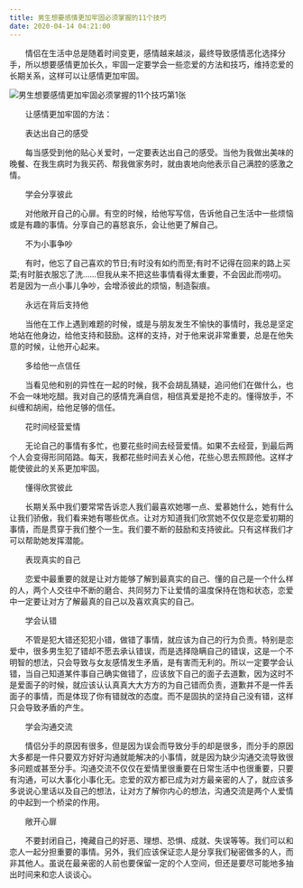 ```yaml
---
title: 男生想要感情更加牢固必须掌握的11个技巧
date: 2020-04-14 04:21:00
---
```




　　情侣在生活中总是随着时间变更，感情越来越淡，最终导致感情恶化选择分手，所以想要感情更加长久，牢固一定要学会一些恋爱的方法和技巧，维持恋爱的长期关系，这样可以让感情更加牢固。

![男生想要感情更加牢固必须掌握的11个技巧第1张](/img/8b3a37d520743730e40d6f837f7b67bf.jpg)

　　让感情更加牢固的方法：

　　表达出自己的感受

　　每当感受到他的贴心关爱时，一定要表达出自己的感受。当他为我做出美味的晚餐、在我生病时为我买药、帮我做家务时，就由衷地向他表示自己满腔的感激之情。

　　学会分享彼此

　　对他敞开自己的心扉。有空的时候，给他写写信，告诉他自己生活中一些烦恼或是有趣的事情。分享自己的喜怒哀乐，会让他更了解自己。

　　不为小事争吵

　　有时，他忘了自己喜欢的节日;有时没有如约而至;有时不记得在回来的路上买菜;有时脏衣服忘了洗……但我从来不把这些事情看得太重要，不会因此而唠叨。若是因为一点小事儿争吵，会增添彼此的烦恼，制造裂痕。

　　永远在背后支持他

　　当他在工作上遇到难题的时候，或是与朋友发生不愉快的事情时，我总是坚定地站在他身边，给他支持和鼓励。这样的支持，对于他来说非常重要，总是在他失意的时候，让他开心起来。

　　多给他一点信任

　　当看见他和别的异性在一起的时候，我不会胡乱猜疑，追问他们在做什么，也不会一味地吃醋。我对自己的感情充满自信，相信真爱是抢不走的。懂得放手，不纠缠和胡闹，给他足够的信任。

　　花时间经营爱情

　　无论自己的事情有多忙，也要花些时间去经营爱情。如果不去经营，到最后两个人会变得形同陌路。每天，我都花些时间去关心他，花些心思去照顾他。这样才能使彼此的关系更加牢固。

　　懂得欣赏彼此

　　长期关系中我们要常常告诉恋人我们最喜欢她哪一点、爱慕她什么，她有什么让我们骄傲，我们看来她有哪些优点。让对方知道我们欣赏她不仅仅是恋爱初期的事情，而是贯穿于我们整个一生。我们要不断的鼓励和支持彼此。只有这样我们才可以帮助她发挥潜能。

　　表现真实的自己

　　恋爱中最重要的就是让对方能够了解到最真实的自己、懂的自己是一个什么样的人，两个人交往中不断的磨合、共同努力下让爱情的温度保持在饱和状态，恋爱中一定要让对方了解最真的自己以及喜欢真实的自己。

　　学会认错

　　不管是犯大错还犯犯小错，做错了事情，就应该为自己的行为负责。特别是恋爱中，很多男生犯了错却不愿去承认错误，而是选择隐瞒自己的错误，这是一个不明智的想法，只会导致与女友感情发生矛盾，是有害而无利的。所以一定要学会认错，当自己知道某件事自己确实做错了，应该放下自己的面子去道歉，因为这时不是爱面子的时候，就应该认认真真大大方方的为自己错而负责，道歉并不是一件丢面子的事情，而是体现了你有错就改的态度。而不是固执的坚持自己没有错，这样只会导致矛盾的产生。

　　学会沟通交流

　　情侣分手的原因有很多，但是因为误会而导致分手的却是很多，而分手的原因大多都是一件只要双方好好沟通就能解决的小事情，就是因为缺少沟通交流导致很多问题或甚至分手。沟通交流不仅仅在爱情里很重要在日常生活中也很重要，只要有沟通，可以大事化小事化无。恋爱的双方都已成为对方最亲密的人了，就应该多多说说心里话以及自己的想法，让对方了解你内心的想法，沟通交流是两个人爱情的中起到一个桥梁的作用。

　　敞开心扉

　　不要封闭自己，掩藏自己的好恶、理想、恐惧、成就、失误等等。我们可以和恋人一起分担重要的事情。另外，我们应该保证恋人是分享我们秘密做多的人，而非其他人。虽说在最亲密的人前也要保留一定的个人空间，但还是要尽可能地多抽出时间来和恋人谈谈心。
